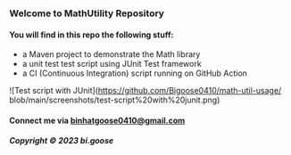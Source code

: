 ### Welcome to MathUtility Repository

#### You will find in this repo the following stuff:

* a Maven project to demonstrate the Math library 
* a unit test test script using JUnit Test framework
* a CI (Continuous Integration) script running on GitHub Action

![Test script with JUnit](https://github.com/Bigoose0410/math-util-usage/
blob/main/screenshots/test-script%20with%20junit.png)


#### Connect me via binhatgoose0410@gmail.com

##### Copyright &#169; 2023 bi.goose